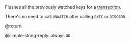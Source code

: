 Flushes all the previously watched keys for a [transaction][tt].

[tt]: /topics/transactions

There's no need to call `UNWATCH` after calling `EXEC` or `DISCARD`.

@return

@simple-string-reply: always `OK`.
